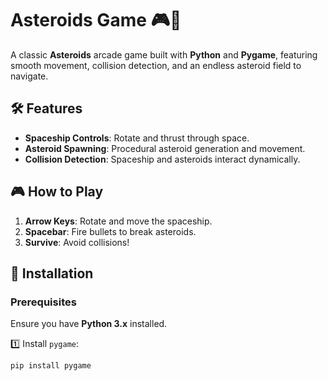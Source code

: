 # Asteroids Game 🎮🚀

A classic **Asteroids** arcade game built with **Python** and **Pygame**, featuring smooth movement, collision detection, and an endless asteroid field to navigate.

## 🛠 Features
- **Spaceship Controls**: Rotate and thrust through space.
- **Asteroid Spawning**: Procedural asteroid generation and movement.
- **Collision Detection**: Spaceship and asteroids interact dynamically.

## 🎮 How to Play
1. **Arrow Keys**: Rotate and move the spaceship.
2. **Spacebar**: Fire bullets to break asteroids.
3. **Survive**: Avoid collisions!

## 🚀 Installation
### Prerequisites
Ensure you have **Python 3.x** installed.

1️⃣ Install `pygame`:
```bash
pip install pygame
